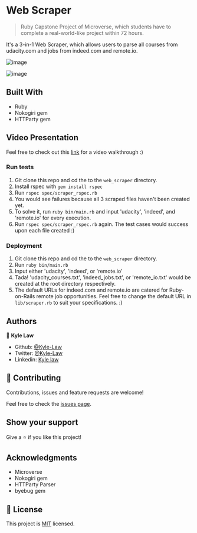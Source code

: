 # Web Scraper

> Ruby Capstone Project of Microverse, which students have to complete a real-world-like project within 72 hours.

It's a 3-in-1 Web Scraper, which allows users to parse all courses from udacity.com and jobs from indeed.com and remote.io. 

![image](https://user-images.githubusercontent.com/55923773/76449588-4f86bb80-6407-11ea-8016-6c00f0d53c24.png)

![image](https://user-images.githubusercontent.com/55923773/76449672-75ac5b80-6407-11ea-82b4-1f20a4d8d2dd.png)

## Built With

- Ruby
- Nokogiri gem
- HTTParty gem

## Video Presentation
Feel free to check out this [link](https://youtu.be/86i3kE8AFqk) for a video walkthrough :)

### Run tests
1) Git clone this repo and cd the to the `web_scraper` directory.
2) Install rspec with `gem install rspec`
3) Run `rspec spec/scraper_rspec.rb`
4) You would see failures because all 3 scraped files haven't been created yet.
5) To solve it, run `ruby bin/main.rb` and input 'udacity', 'indeed', and 'remote.io' for every execution.
6) Run `rspec spec/scraper_rspec.rb` again. The test cases would success upon each file created :)


### Deployment
1) Git clone this repo and cd the to the `web_scraper` directory.
2) Run `ruby bin/main.rb`
3) Input either 'udacity', 'indeed', or 'remote.io'
4) Tada! 'udacity_courses.txt', 'indeed_jobs.txt', or 'remote_io.txt' would be created at the root directory respectively.
5) The default URLs for indeed.com and remote.io are catered for Ruby-on-Rails remote job opportunities. Feel free to change the default URL in `lib/scraper.rb` to suit your specifications. :)

## Authors

👤 **Kyle Law**

- Github: [@Kyle-Law](https://github.com/Kyle-Law)
- Twitter: [@Kyle-Law](https://twitter.com/ZhunKhing)
- Linkedin: [Kyle law](https://www.linkedin.com/in/kyle-lawzhunkhing/)

## 🤝 Contributing

Contributions, issues and feature requests are welcome!

Feel free to check the [issues page](https://github.com/Kyle-Law/web_scraper/issues?q=is%3Aissue+is%3Aopen+sort%3Aupdated-desc).

## Show your support

Give a ⭐️ if you like this project!

## Acknowledgments

- Microverse
- Nokogiri gem
- HTTParty Parser
- byebug gem

## 📝 License

This project is [MIT](LICENSE) licensed.
